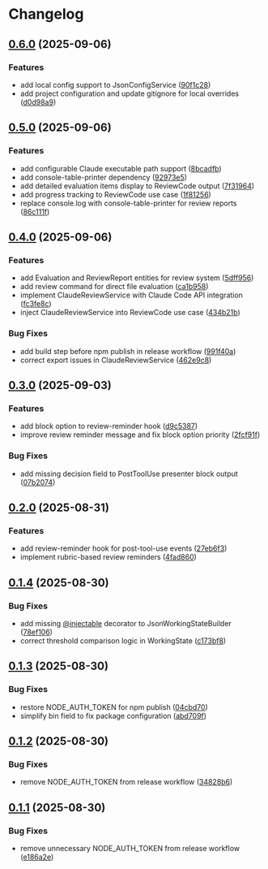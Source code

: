 # Changelog

## [0.6.0](https://github.com/elct9620/ccharness/compare/v0.5.0...v0.6.0) (2025-09-06)


### Features

* add local config support to JsonConfigService ([90f1c28](https://github.com/elct9620/ccharness/commit/90f1c28fa718e8c34a9035559a3fb88a9f8a7520))
* add project configuration and update gitignore for local overrides ([d0d98a9](https://github.com/elct9620/ccharness/commit/d0d98a9b0a3955a4afc072c80433b171635be663))

## [0.5.0](https://github.com/elct9620/ccharness/compare/v0.4.0...v0.5.0) (2025-09-06)


### Features

* add configurable Claude executable path support ([8bcadfb](https://github.com/elct9620/ccharness/commit/8bcadfbd892db340f3457504fa648925a332bec6))
* add console-table-printer dependency ([92973e5](https://github.com/elct9620/ccharness/commit/92973e5ec533d49496cc411a0c7053815d76f599))
* add detailed evaluation items display to ReviewCode output ([7f31964](https://github.com/elct9620/ccharness/commit/7f31964c6104b2472b5593891e19a52cb874d732))
* add progress tracking to ReviewCode use case ([1f81256](https://github.com/elct9620/ccharness/commit/1f812566bd02ec772e556ffdb64289ed158c051e))
* replace console.log with console-table-printer for review reports ([86c111f](https://github.com/elct9620/ccharness/commit/86c111f697ed354ae7fb01124deed49c3224214a))

## [0.4.0](https://github.com/elct9620/ccharness/compare/v0.3.0...v0.4.0) (2025-09-06)


### Features

* add Evaluation and ReviewReport entities for review system ([5dff956](https://github.com/elct9620/ccharness/commit/5dff956a8e3a4cf0f61bcd3597bdaa1c7b34f9d3))
* add review command for direct file evaluation ([ca1b958](https://github.com/elct9620/ccharness/commit/ca1b9589faea9be12e42db8cf974ef2fc82cb472))
* implement ClaudeReviewService with Claude Code API integration ([fc3fe8c](https://github.com/elct9620/ccharness/commit/fc3fe8c3df9e22ead8c79f29006cd34ea50a2593))
* inject ClaudeReviewService into ReviewCode use case ([434b21b](https://github.com/elct9620/ccharness/commit/434b21b475b8c92b59ad06b5dfb0a0ff15c825a7))


### Bug Fixes

* add build step before npm publish in release workflow ([991f40a](https://github.com/elct9620/ccharness/commit/991f40a47f236ec52caef054e4fe3f527dd1bc71))
* correct export issues in ClaudeReviewService ([462e9c8](https://github.com/elct9620/ccharness/commit/462e9c814159ed358a906c58715a41200c8cdfee))

## [0.3.0](https://github.com/elct9620/ccharness/compare/v0.2.0...v0.3.0) (2025-09-03)

### Features

- add block option to review-reminder hook ([d9c5387](https://github.com/elct9620/ccharness/commit/d9c53877acf90552ce0302a4d4783ef5d10593a7))
- improve review reminder message and fix block option priority ([2fcf91f](https://github.com/elct9620/ccharness/commit/2fcf91f605e7d66dd6401c4086c78d1162b90c0a))

### Bug Fixes

- add missing decision field to PostToolUse presenter block output ([07b2074](https://github.com/elct9620/ccharness/commit/07b207451fbfbc8bfc6a9f36ca1ba9d0d46ea2c9))

## [0.2.0](https://github.com/elct9620/ccharness/compare/v0.1.4...v0.2.0) (2025-08-31)

### Features

- add review-reminder hook for post-tool-use events ([27eb6f3](https://github.com/elct9620/ccharness/commit/27eb6f372538194bb450105e60dc72a425b451a9))
- implement rubric-based review reminders ([4fad860](https://github.com/elct9620/ccharness/commit/4fad860fef70852cce601ba3fa74bb9c697e34b6))

## [0.1.4](https://github.com/elct9620/ccharness/compare/v0.1.3...v0.1.4) (2025-08-30)

### Bug Fixes

- add missing [@injectable](https://github.com/injectable) decorator to JsonWorkingStateBuilder ([78ef106](https://github.com/elct9620/ccharness/commit/78ef10614a46cba40a07246e60734f521b16a0a7))
- correct threshold comparison logic in WorkingState ([c173bf8](https://github.com/elct9620/ccharness/commit/c173bf8130a5033b3741220a265df9cd1097c28f))

## [0.1.3](https://github.com/elct9620/ccharness/compare/v0.1.2...v0.1.3) (2025-08-30)

### Bug Fixes

- restore NODE_AUTH_TOKEN for npm publish ([04cbd70](https://github.com/elct9620/ccharness/commit/04cbd708ff759f60a900f91204d1bb877cb3da76))
- simplify bin field to fix package configuration ([abd709f](https://github.com/elct9620/ccharness/commit/abd709f12df8e3faab54a64196840d60fdbb5d5b))

## [0.1.2](https://github.com/elct9620/ccharness/compare/v0.1.1...v0.1.2) (2025-08-30)

### Bug Fixes

- remove NODE_AUTH_TOKEN from release workflow ([34828b6](https://github.com/elct9620/ccharness/commit/34828b61001aeaba368d99d4d2feeed896ef2360))

## [0.1.1](https://github.com/elct9620/ccharness/compare/v0.1.0...v0.1.1) (2025-08-30)

### Bug Fixes

- remove unnecessary NODE_AUTH_TOKEN from release workflow ([e186a2e](https://github.com/elct9620/ccharness/commit/e186a2e4d9039ecfbd896bbc2413a4f55e672d10))
